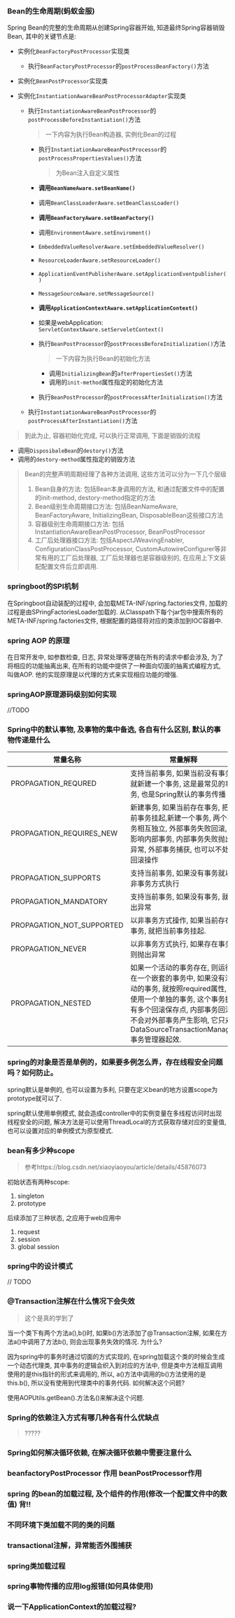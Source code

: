 ### Bean的生命周期(蚂蚁金服)

Spring Bean的完整的生命周期从创建Spring容器开始, 知道最终Spring容器销毁Bean, 其中的关键节点是:

* 实例化`BeanFactoryPostProcessor`实现类

    * 执行`BeanFactoryPostProcessor`的`postProcessBeanFactory()`方法

* 实例化`BeanPostProcessor`实现类

* 实例化`InstantiationAwareBeanPostProcessorAdapter`实现类

    * 执行`InstantiationAwareBeanPostProcessor`的`postProcessBeforeInstantiation()`方法

        > 一下内容为执行Bean构造器, 实例化Bean的过程

        * 执行`InstantiationAwareBeanPostProcessor`的`postProcessPropertiesValues()`方法

            > 为Bean注入自定义属性

        * **调用`BeanNameAware.setBeanName()`**

        * 调用`BeanClassLoaderAware.setBeanClassLoader()`

        * **调用`BeanFactoryAware.setBeanFactory()`**

        * 调用`EnvironmentAware.setEnviroment()`

        * `EmbeddedValueResolverAware.setEmbeddedValueResolver()`

        * `ResourceLoaderAware.setResourceLoader()`

        * `ApplicationEventPublisherAware.setApplicationEventpublisher()`

        * `MessageSourceAware.setMessageSource()`

        * **调用`ApplicationContextAware.setApplicationContext()`**

        * 如果是webApplication: `ServletContextAware.setServeletContext()`

        * 执行`BeanPostProcessor`的`postProcessBeforeInitialization()`方法

            > 一下内容为执行Bean的初始化方法

            * 调用`InitializingBean`的`afterPropertiesSet()`方法
            * 调用<bean>的`init-method`属性指定的初始化方法

        * 执行`BeanPostProcessor`的`postProcessAfterInitialization()`方法

    * 执行`InstantiationAwareBeanPostProcessor`的`postProcessAfterInstantiation()`方法

> 到此为止, 容器初始化完成, 可以执行正常调用, 下面是销毁的流程

* 调用`DisposibaleBean`的`destory()`方法
* 调用<bean>的`destory-method`属性指定的销毁方法

> Bean的完整声明周期经理了各种方法调用, 这些方法可以分为一下几个层级
>
> 1. Bean自身的方法: 包括Bean本身调用的方法, 和通过配置文件中的<bean>配置的init-method, destory-method指定的方法
> 2. Bean级别生命周期接口方法: 包括BeanNameAware, BeanFactoryAware, InitializingBean, DisposableBean这些接口方法
> 3. 容器级别生命周期接口方法: 包括InstantiationAwareBeanPostProcessor, BeanPostProcessor
> 4. 工厂后处理器接口方法: 包括AspectJWeavingEnabler, ConfigurationClassPostProcessor, CustomAutowireConfigurer等非常有用的工厂后处理器, 工厂后处理器也是容器级别的, 在应用上下文装配配置文件后立即调用.

### springboot的SPI机制

在Springboot自动装配的过程中, 会加载META-INF/spring.factories文件, 加载的过程是由SPringFactoriesLoader加载的. 从Classpath下每个jar包中搜索所有的META-INF/spring.factories文件, 根据配置的路径将对应的类添加到IOC容器中.

### spring AOP 的原理

在日常开发中, 如参数检查, 日志, 异常处理等逻辑在所有的请求中都会涉及, 为了将相应的功能抽离出来, 在所有的功能中提供了一种面向切面的抽离式编程方式, 叫做AOP. 他的实现原理是以代理的方式来实现相应功能的增强.

### springAOP原理源码级别如何实现

//TODO

### Spring中的默认事物, 及事物的集中备选, 各自有什么区别, 默认的事物传递是什么

| 常量名称                  | 常量解释                                                     |
| ------------------------- | ------------------------------------------------------------ |
| PROPAGATION_REQURED       | 支持当前事务, 如果当前没有事务, 就新建一个事务, 这是最常见的事务, 也是Spring默认的事务传播 |
| PROPAGATION_REQUIRES_NEW  | 新建事务, 如果当前存在事务, 把当前事务挂起,新建一个事务, 两个事务相互独立, 外部事务失败回滚, 不影响内部事务, 内部事务失败抛出异常, 外部事务捕获, 也可以不处理回滚操作 |
| PROPAGATION_SUPPORTS      | 支持当前事务, 如果没有事务就以非事务方式执行                 |
| PROPAGATION_MANDATORY     | 支持当前事务, 如果没有事务, 就抛出异常                       |
| PROPAGATION_NOT_SUPPORTED | 以非事务方式操作, 如果当前存在事务, 就把当前事务挂起.        |
| PROPAGATION_NEVER         | 以非事务方式执行, 如果存在事务, 则抛出异常                   |
| PROPAGATION_NESTED        | 如果一个活动的事务存在, 则运行在一个嵌套的事务中, 如果没有活动的事务, 就按照required属性, 他使用一个单独的事务, 这个事务拥有多个回滚保存点, 内部事务回滚不会对外部事务产生影响, 它只对DataSourceTransactionManager事务管理器起效. |

### spring的对象是否是单例的，如果要多例怎么弄，存在线程安全问题吗？如何防止。

spring默认是单例的, 也可以设置为多利, 只要在定义bean的地方设置scope为prototype就可以了.

spring默认使用单例模式, 就会造成controller中的实例变量在多线程访问时出现线程安全的问题, 解决方法是可以使用ThreadLocal的方式获取存储对应的变量值, 也可以设置对应的单例模式为原型模式.



### bean有多少种scope

>  参考https://blog.csdn.net/xiaoyiaoyou/article/details/45876073

初始状态有两种scope:

1. singleton
2. prototype

后续添加了三种状态, 之应用于web应用中

1. request
2. session
3. global session

### spring中的设计模式

// TODO

### @Transaction注解在什么情况下会失效

> 这个是真的学到了

当一个类下有两个方法a(),b()时, 如果b()方法添加了@Transaction注解, 如果在方法a()中调用了方法b(), 则会出现事务失效的情况. 为什么?

因为spring中的事务时通过切面的方式实现的, 在spring加载这个类的时候会生成一个动态代理类, 其中事务的逻辑会织入到对应的方法中, 但是类中方法相互调用使用的是this指针的形式来调用的, 所以, a()方法中调用的b()方法使用的是this.b(), 所以没有使用到代理类中的事务代码. 如何解决这个问题?

使用AOPUtils.getBean().方法名()来解决这个问题.

### Spring的依赖注入方式有哪几种各有什么优缺点

> ?????

### Spring如何解决循环依赖, 在解决循环依赖中需要注意什么

### beanfactoryPostProcessor 作用 beanPostProcessor作用

### spring 的bean的加载过程, 及个组件的作用(修改一个配置文件中的数值) 背!!

### 不同环境下类加载不同的类的问题

### transactional注解，异常能否外围捕获

### spring类加载过程

### spring事物传播的应用log报错(如何具体使用)

### 说一下ApplicationContext的加载过程?